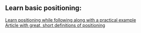 <h2>Learn basic positioning:</h2>
<a href="https://developer.mozilla.org/en-US/docs/Learn/CSS/CSS_layout/Positioning">Learn positioning while following along with a practical example</a>
<br>
<a href="https://www.w3schools.com/Css/css_positioning.asp">Article with great, short definitions of positioning</a>
